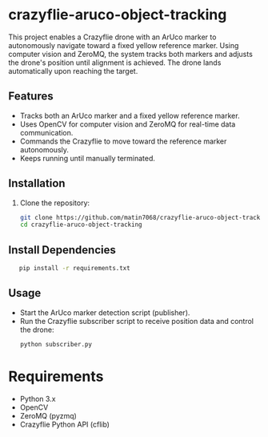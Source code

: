 # crazyflie-aruco-object-tracking
This project enables a Crazyflie drone with an ArUco marker to autonomously navigate toward a fixed yellow reference marker. Using computer vision and ZeroMQ, the system tracks both markers and adjusts the drone's position until alignment is achieved. The drone lands automatically upon reaching the target.

## Features
- Tracks both an ArUco marker and a fixed yellow reference marker.
- Uses OpenCV for computer vision and ZeroMQ for real-time data communication.
- Commands the Crazyflie to move toward the reference marker autonomously.
- Keeps running until manually terminated.

## Installation
1. Clone the repository:
   ```bash
   git clone https://github.com/matin7068/crazyflie-aruco-object-tracking.git
   cd crazyflie-aruco-object-tracking

## Install Dependencies
```bash
   pip install -r requirements.txt
```
   
## Usage
- Start the ArUco marker detection script (publisher).
- Run the Crazyflie subscriber script to receive position data and control the drone:
   ```bash
   python subscriber.py


# Requirements
- Python 3.x
- OpenCV
- ZeroMQ (pyzmq)
- Crazyflie Python API (cflib)

